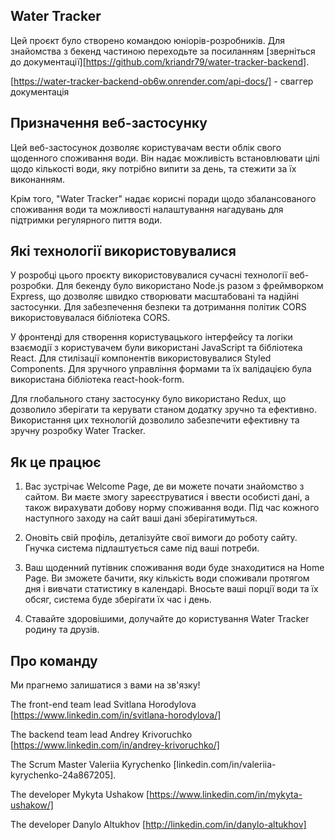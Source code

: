 ## Water Tracker 
 
Цей проєкт було створено командою юніорів-розробників. Для
знайомства з бекенд частиною переходьте за посиланням
[зверніться до документації][https://github.com/kriandr79/water-tracker-backend].

[https://water-tracker-backend-ob6w.onrender.com/api-docs/] - сваггер документація

## Призначення веб-застосунку 

Цей веб-застосунок дозволяє користувачам вести облік свого щоденного споживання води. 
Він надає можливість встановлювати цілі щодо кількості води, яку потрібно випити за день, 
та стежити за їх виконанням. 

Крім того, "Water Tracker" надає корисні поради щодо збалансованого споживання води 
та можливості налаштування нагадувань для підтримки регулярного пиття води.

## Які технології використовувалися

У розробці цього проєкту використовувалися сучасні технології веб-розробки. 
Для бекенду було використано Node.js разом з фреймворком Express,
що дозволяє швидко створювати масштабовані та надійні застосунки. 
Для забезпечення безпеки та дотримання політик CORS використовувалася бібліотека CORS.

У фронтенді для створення користувацького інтерфейсу та логіки взаємодії з користувачем були використані JavaScript та бібліотека React. 
Для стилізації компонентів використовувалися Styled Components. 
Для зручного управління формами та їх валідацією була використана бібліотека react-hook-form.

Для глобального стану застосунку було використано Redux, 
що дозволило зберігати та керувати станом додатку зручно та ефективно. 
Використання цих технологій дозволило забезпечити ефективну та зручну розробку Water Tracker.

## Як це працює

1.  Вас зустрічає Welcome Page, де ви можете почати знайомство з сайтом.
Ви маєте змогу зареєструватися і ввести особисті дані, а також вирахувати добову норму споживання води.
Під час кожного наступного заходу на сайт ваші дані зберігатимуться.

3.  Оновіть свій профіль, деталізуйте свої вимоги до роботу сайту. Гнучка система підлаштується саме під ваші потреби.

4. Ваш щоденний путівник споживання води буде знаходитися на Home Page.
   Ви зможете бачити, яку кількість води споживали протягом дня і вивчати статистику в календарі.
   Вносьте ваші порції води та їх обсяг, система буде зберігати їх час і день.
   
6.  Ставайте здоровішими, долучайте до користування Water Tracker родину та друзів.

## Про команду 

Ми прагнемо залишатися з вами на зв'язку! 

The front-end team lead Svitlana Horodylova [https://www.linkedin.com/in/svitlana-horodylova/]

The backend team lead Andrey Krivoruchko [https://www.linkedin.com/in/andrey-krivoruchko/]

The Scrum Master Valeriia Kyrychenko [linkedin.com/in/valeriia-kyrychenko-24a867205].

The developer Mykyta Ushakow [https://www.linkedin.com/in/mykyta-ushakow/]

The developer Danylo Altukhov [http://linkedin.com/in/danylo-altukhov]
